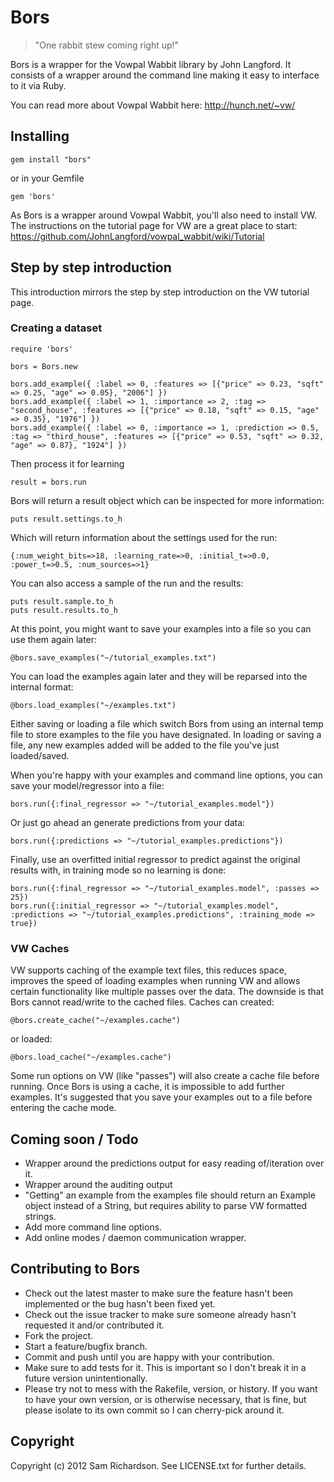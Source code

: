 # Bors

> "One rabbit stew coming right up!"

Bors is a wrapper for the Vowpal Wabbit library by John Langford. It consists of a wrapper around the command line making it easy to interface to it via Ruby.

You can read more about Vowpal Wabbit here: http://hunch.net/~vw/

## Installing

	gem install "bors"

or in your Gemfile

	gem 'bors'

As Bors is a wrapper around Vowpal Wabbit, you'll also need to install VW. The instructions on the tutorial page for VW are a great place to start: https://github.com/JohnLangford/vowpal_wabbit/wiki/Tutorial

## Step by step introduction

This introduction mirrors the step by step introduction on the VW tutorial page.

### Creating a dataset

	require 'bors'

	bors = Bors.new

	bors.add_example({ :label => 0, :features => [{"price" => 0.23, "sqft" => 0.25, "age" => 0.05}, "2006"] })
	bors.add_example({ :label => 1, :importance => 2, :tag => "second_house", :features => [{"price" => 0.18, "sqft" => 0.15, "age" => 0.35}, "1976"] })
	bors.add_example({ :label => 0, :importance => 1, :prediction => 0.5, :tag => "third_house", :features => [{"price" => 0.53, "sqft" => 0.32, "age" => 0.87}, "1924"] })

Then process it for learning

	result = bors.run

Bors will return a result object which can be inspected for more information:

	puts result.settings.to_h

Which will return information about the settings used for the run:

	{:num_weight_bits=>18, :learning_rate=>0, :initial_t=>0.0, :power_t=>0.5, :num_sources=>1}

You can also access a sample of the run and the results:

	puts result.sample.to_h
	puts result.results.to_h	

At this point, you might want to save your examples into a file so you can use them again later:

	@bors.save_examples("~/tutorial_examples.txt")

You can load the examples again later and they will be reparsed into the internal format:

	@bors.load_examples("~/examples.txt")

Either saving or loading a file which switch Bors from using an internal temp file to store examples to the file you have designated. In loading or saving a file, any new examples added will be added to the file you've just loaded/saved.

When you're happy with your examples and command line options, you can save your model/regressor into a file:

	bors.run({:final_regressor => "~/tutorial_examples.model"})

Or just go ahead an generate predictions from your data:

	bors.run({:predictions => "~/tutorial_examples.predictions"})

Finally, use an overfitted initial regressor to predict against the original results with, in training mode so no learning is done:

	bors.run({:final_regressor => "~/tutorial_examples.model", :passes => 25})
	bors.run({:initial_regressor => "~/tutorial_examples.model", :predictions => "~/tutorial_examples.predictions", :training_mode => true})

### VW Caches

VW supports caching of the example text files, this reduces space, improves the speed of loading examples when running VW and allows certain functionality like multiple passes over the data. The downside is that Bors cannot read/write to the cached files. Caches can created:

	@bors.create_cache("~/examples.cache")

or loaded:

	@bors.load_cache("~/examples.cache")

Some run options on VW (like "passes") will also create a cache file before running. Once Bors is using a cache, it is impossible to add further examples. It's suggested that you save your examples out to a file before entering the cache mode.

## Coming soon / Todo

* Wrapper around the predictions output for easy reading of/iteration over it.
* Wrapper around the auditing output
* "Getting" an example from the examples file should return an Example object instead of a String, but requires ability to parse VW formatted strings.
* Add more command line options.
* Add online modes / daemon communication wrapper.

## Contributing to Bors
 
* Check out the latest master to make sure the feature hasn't been implemented or the bug hasn't been fixed yet.
* Check out the issue tracker to make sure someone already hasn't requested it and/or contributed it.
* Fork the project.
* Start a feature/bugfix branch.
* Commit and push until you are happy with your contribution.
* Make sure to add tests for it. This is important so I don't break it in a future version unintentionally.
* Please try not to mess with the Rakefile, version, or history. If you want to have your own version, or is otherwise necessary, that is fine, but please isolate to its own commit so I can cherry-pick around it.

## Copyright

Copyright (c) 2012 Sam Richardson. See LICENSE.txt for
further details.